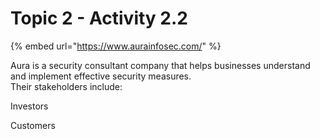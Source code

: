 # Topic 2 - Activity 2.2

{% embed url="https://www.aurainfosec.com/" %}

Aura is a security consultant company that helps businesses understand and implement effective security measures.  
Their stakeholders include:

Investors

Customers



